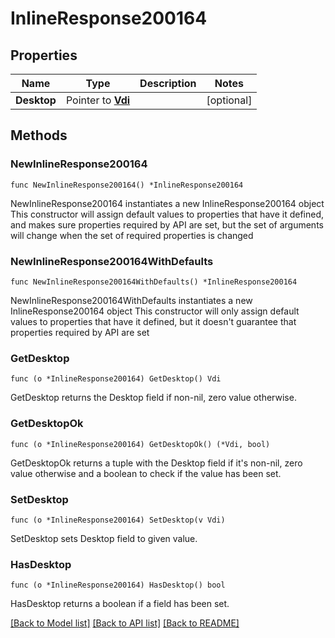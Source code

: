 # InlineResponse200164

## Properties

Name | Type | Description | Notes
------------ | ------------- | ------------- | -------------
**Desktop** | Pointer to [**Vdi**](vdi.md) |  | [optional] 

## Methods

### NewInlineResponse200164

`func NewInlineResponse200164() *InlineResponse200164`

NewInlineResponse200164 instantiates a new InlineResponse200164 object
This constructor will assign default values to properties that have it defined,
and makes sure properties required by API are set, but the set of arguments
will change when the set of required properties is changed

### NewInlineResponse200164WithDefaults

`func NewInlineResponse200164WithDefaults() *InlineResponse200164`

NewInlineResponse200164WithDefaults instantiates a new InlineResponse200164 object
This constructor will only assign default values to properties that have it defined,
but it doesn't guarantee that properties required by API are set

### GetDesktop

`func (o *InlineResponse200164) GetDesktop() Vdi`

GetDesktop returns the Desktop field if non-nil, zero value otherwise.

### GetDesktopOk

`func (o *InlineResponse200164) GetDesktopOk() (*Vdi, bool)`

GetDesktopOk returns a tuple with the Desktop field if it's non-nil, zero value otherwise
and a boolean to check if the value has been set.

### SetDesktop

`func (o *InlineResponse200164) SetDesktop(v Vdi)`

SetDesktop sets Desktop field to given value.

### HasDesktop

`func (o *InlineResponse200164) HasDesktop() bool`

HasDesktop returns a boolean if a field has been set.


[[Back to Model list]](../README.md#documentation-for-models) [[Back to API list]](../README.md#documentation-for-api-endpoints) [[Back to README]](../README.md)


